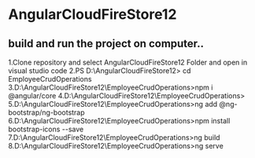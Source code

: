 # AngularCloudFireStore12

## build and run the project on  computer..

1.Clone repository and select AngularCloudFireStore12 Folder and open in visual studio code
2.PS D:\AngularCloudFireStore12> cd EmployeeCrudOperations   
3.D:\AngularCloudFireStore12\EmployeeCrudOperations>npm i @angular/core
4.D:\AngularCloudFireStore12\EmployeeCrudOperations>
5.D:\AngularCloudFireStore12\EmployeeCrudOperations>ng add @ng-bootstrap/ng-bootstrap
6.D:\AngularCloudFireStore12\EmployeeCrudOperations>npm install bootstrap-icons --save
7.D:\AngularCloudFireStore12\EmployeeCrudOperations>ng build
8.D:\AngularCloudFireStore12\EmployeeCrudOperations>ng serve
